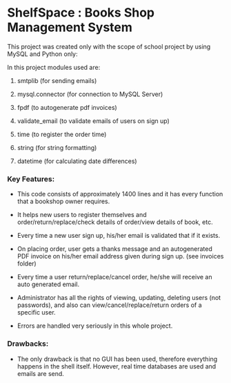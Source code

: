 # ShelfSpace : Books Shop Management System
This project was created only with the scope of school project by using MySQL and Python only:


In this project modules used are:

1. smtplib (for sending emails)

2. mysql.connector (for connection to MySQL Server)

3. fpdf (to autogenerate pdf invoices)

4. validate_email (to validate emails of users on sign up)

5. time (to register the order time)

6. string (for string formatting)

7. datetime (for calculating date differences)

### Key Features:

- This code consists of approximately 1400 lines and it has every function that a bookshop owner requires.

- It helps new users to register themselves and order/return/replace/check details of order/view details of book, etc.

- Every time a new user sign up, his/her email is validated that if it exists.

- On placing order, user gets a thanks message and an autogenerated PDF invoice on his/her email address given during sign up. (see invoices folder)

- Every time a user return/replace/cancel order, he/she will receive an auto generated email.

- Administrator has all the rights of viewing, updating, deleting users (not passwords), and also can view/cancel/replace/return orders of a specific user.

- Errors are handled very seriously in this whole project.

### Drawbacks:

- The only drawback is that no GUI has been used, therefore everything happens in the shell itself. However, real time databases are used and emails are send.


